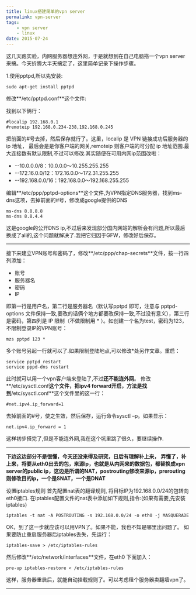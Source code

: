 ```yaml
---
title: linux搭建简单的vpn server
permalink: vpn-server
tags:
    - vpn server
    - linux
date: 2015-07-24 
---
```


这几天跑实验，内网服务器想连外网，于是就想到在自己电脑搭一个vpn server来搞。今天折腾大半天搞定了，这里简单记录下操作步骤。

1.使用pptpd,所以先安装:

    sudo apt-get install pptpd

修改**/etc/pptpd.conf**这个文件:

找到以下俩行：

    #localip 192.168.0.1
    #remoteip 192.168.0.234-238,192.168.0.245

把前面的#号去掉，然后保存就行了。这里，localip 是 VPN 链接成功后服务器的 ip 地址， 最后会是是你客户端的网关,remoteip 则客户端的可分配 ip 地址范围.最大连接数有默认限制,不过可以修改.其实随便在可用内网ip范围改啦：

* --10.0.0.0/8：10.0.0.0～10.255.255.255 
* --172.16.0.0/12：172.16.0.0～172.31.255.255 
* --192.168.0.0/16：192.168.0.0～192.168.255.255

编辑**/etc/ppp/pptpd-options**这个文件,为VPN指定DNS服务器，找到ms-dns这项，去掉前面的#号，修改成google提供的DNS

    ms-dns 8.8.8.8
    ms-dns 8.8.4.4
    
这是google的公开DNS ip,不过后来发现部分国内网站的解析会有问题,所以最后换成了ali的,这个问题就解决了.我把它归因于GFW，修改好后保存。

- - - -

接下来建立VPN账号和密码了，修改**/etc/ppp/chap-secrets**文件，按一行四列添加：

* 账号
* 服务器名 
* 密码
* IP

即第一行是用户名，第二行是服务器名（默认写pptpd 即可，注意与 pptpd-options 文件保持一致,要改的话俩个地方都要改保持一致,不过没有意义），第三行是密码，第四列是 IP 限制（不做限制用 * ）。如创建一个名为test，密码为123，不限制登录IP的VPN账号：

    mzs pptpd 123 *
     
多个账号另起一行就可以了.如果限制登陆地点,可以修改*处另作文章。重启：

    service pptpd restart
    service pppd-dns restart

此时就可以用一个vpn客户端来登陆了,不过**还不能连外网**。
修改**/etc/sysctl.conf**这个文件，把ipv4 forward开启，方法是找到**/etc/sysctl.conf**这个文件里的这一行：

    #net.ipv4.ip_forward=1
    
去掉前面的#号，使之生效，然后保存，运行命令sysctl –p。如果显示：
    
    net.ipv4.ip_forward = 1

这样初步搭完了,但是不能连外网,我在这个坑里跳了很久，要继续操作.

- - - -

**下边这边部分不是很懂，今天还没来得及研究，日后有理解补上来，**
**弄懂了，补上来，将要从eth0出去的包，来源Ip，也就是从内网来的数据包，都替换成vpn server的public ip，这边是所谓的NAT，postrouting修改来源ip，prerouting则修改目的ip，一个是SNAT，一个是DNAT** 

设置iptables规则
首先配置nat表的翻译规则, 将目标IP为192.168.0.0/24的包转向eth0接口. 在iptables配置文件的nat表中添加如下规则,指令:(如果有需要,先安装iptables)

    iptables -t nat -A POSTROUTING -s 192.168.0.0/24 -o eth0 -j MASQUERADE

OK，到了这一步就应该可以用VPN了。如果不能，我也不知是哪里出问题了。
如果要防止重启服务器后iptables丢失，先运行：

    iptables-save > /etc/iptables-rules

然后修改**/etc/network/interfaces**文件，在eth0 下面加入：

    pre-up iptables-restore < /etc/iptables-rules
这样，服务器重启后，就能自动挂载规则了。可以考虑租个服务器卖翻墙vpn了。

- - - -
